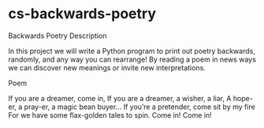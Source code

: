 # cs-backwards-poetry

Backwards Poetry
Description

In this project we will write a Python program to print out poetry backwards, randomly, and any way you can rearrange! By reading a poem in news ways we can discover new meanings or invite new interpretations.

Poem

If you are a dreamer, come in,
If you are a dreamer, a wisher, a liar,
A hope-er, a pray-er, a magic bean buyer…
If you’re a pretender, come sit by my fire
For we have some flax-golden tales to spin.
Come in!
Come in!
